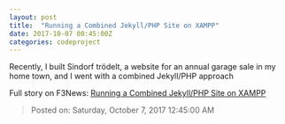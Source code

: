 ```yaml
---
layout: post
title:  "Running a Combined Jekyll/PHP Site on XAMPP"
date: 2017-10-07 00:45:00Z
categories: codeproject
---
```


Recently, I built Sindorf trödelt, a website for an annual garage sale in my home town, and I went with a combined Jekyll/PHP approach


Full story on F3News: [Running a Combined Jekyll/PHP Site on XAMPP](http://www.f3nws.com/n/ZqBQWC)

> Posted on: Saturday, October 7, 2017 12:45:00 AM
